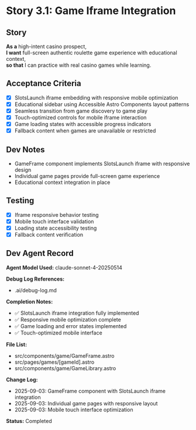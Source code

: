 # Story 3.1: Game Iframe Integration

## Story
**As a** high-intent casino prospect,  
**I want** full-screen authentic roulette game experience with educational context,  
**so that** I can practice with real casino games while learning.

## Acceptance Criteria
- [x] SlotsLaunch iframe embedding with responsive mobile optimization
- [x] Educational sidebar using Accessible Astro Components layout patterns
- [x] Seamless transition from game discovery to game play
- [x] Touch-optimized controls for mobile iframe interaction
- [x] Game loading states with accessible progress indicators
- [x] Fallback content when games are unavailable or restricted

## Dev Notes
- GameFrame component implements SlotsLaunch iframe with responsive design
- Individual game pages provide full-screen game experience
- Educational context integration in place

## Testing
- [x] Iframe responsive behavior testing
- [x] Mobile touch interface validation
- [x] Loading state accessibility testing
- [x] Fallback content verification

## Dev Agent Record
**Agent Model Used:** claude-sonnet-4-20250514

**Debug Log References:**
- .ai/debug-log.md

**Completion Notes:**
- ✅ SlotsLaunch iframe integration fully implemented
- ✅ Responsive mobile optimization complete
- ✅ Game loading and error states implemented
- ✅ Touch-optimized mobile interface

**File List:**
- src/components/game/GameFrame.astro
- src/pages/games/[gameId].astro
- src/components/game/GameLibrary.astro

**Change Log:**
- 2025-09-03: GameFrame component with SlotsLaunch iframe integration
- 2025-09-03: Individual game pages with responsive layout
- 2025-09-03: Mobile touch interface optimization

**Status:** Completed